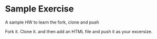 # Sample Exercise
A sample HW to learn the fork, clone and push

Fork it. Clone it. and then add an HTML file and push it as your excersize.

